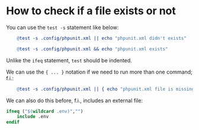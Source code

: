 # How to check if a file exists or not

You can use the `test -s` statement like below:

```makefile
    @test -s .config/phpunit.xml || echo "phpunit.xml didn't exists"
```

```makefile
    @test -s .config/phpunit.xml && echo "phpunit.xml exists"
```

Unlike the `ifeq` statement, `test` should be indented.

We can use the `{ ... }` notation if we need to run more than one command; f.i.:

```makefile
    @test -s .config/phpunit.xml || { echo "phpunit.xml file is missing, please take actions! Exiting..."; exit 1; }
```

We can also do this before, f.i., includes an external file:

```makefile
ifneq ("$(wildcard .env)","")
	include .env
endif
```